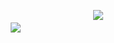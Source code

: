    ㅤㅤㅤㅤㅤㅤㅤ     ㅤㅤㅤㅤㅤㅤㅤ    ㅤㅤㅤㅤㅤㅤ[![](https://fontmeme.com/permalink/241208/dad4a01d81c8f09c00f1296e37ce9a26.png)](https://rentry.co/crushing-cherries)
  ㅤㅤㅤㅤㅤㅤㅤ     
  ㅤㅤㅤㅤㅤㅤㅤ    ㅤㅤㅤ![](https://i.pinimg.com/736x/80/ca/9c/80ca9c5100cc6e7313ad086cc78d8729.jpg)


